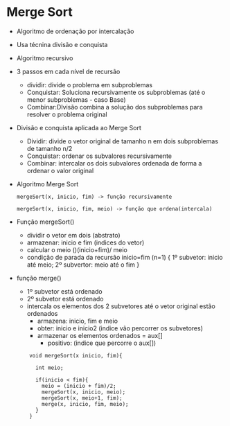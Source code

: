 # Merge Sort

* Algoritmo de ordenação por intercalação
* Usa técnina divisão e conquista
* Algoritmo recursivo
* 3 passos em cada nível de recursão
  - dividir: divide o problema em subproblemas
  - Conquistar: Soluciona recursivamente os subproblemas (até o menor subproblemas - caso Base)
  - Combinar:DIvisão combina a solução dos subproblemas para resolver o problema original

* Divisão e conquista aplicada ao Merge Sort
  - Dividir: divide o vetor original de tamanho n em dois subproblemas de tamanho n/2
  - Conquistar: ordenar os subvalores recursivamente
  - Combinar: intercalar os dois subvalores ordenada de forma a ordenar o valor original

* Algoritmo Merge Sort
  ```
  mergeSort(x, inicio, fim) -> função recursivamente

  ```

  ```
  mergeSort(x, inicio, fim, meio) -> função que ordena(intercala)

  ```

* Função mergeSort()
  - dividir o vetor em dois (abstrato)
  - armazenar: inicio e fim (indices do vetor)
  - calcular o meio ()(inicio+fim)/ meio
  - condição de parada da recursão inicio=fim (n=1)
  { 1º subvetor: inicio até meio; 2º subvertor: meio até o fim }

* função merge()
  * 1º subvetor está ordenado
  * 2º subvetor está ordenado
  * intercala os elementos dos 2 subvetores até o vetor original estão ordenados
    - armazena: inicio, fim e meio
    - obter: inicio e inicio2 (indice vão percorrer os subvetores)
    - armazenar os elementos ordenados = aux[]
      - positivo: (indice que percorre o aux[])

  ```
      void mergeSort(x inicio, fim){

        int meio;

        if(inicio < fim){
          meio = (inicio + fim)/2;
          mergeSort(x, inicio, meio);
          mergeSort(x, meio+1, fim);
          merge(x, inicio, fim, meio);
        }
      }

  ```
